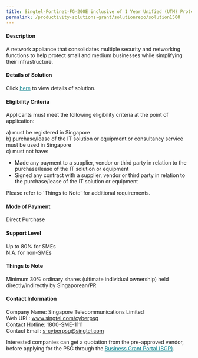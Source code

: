 ```yaml
---
title: Singtel-Fortinet-FG-200E inclusive of 1 Year Unified (UTM) Protection
permalink: /productivity-solutions-grant/solutionrepo/solution1500
---
```


#### Description

A network appliance that consolidates multiple security and networking functions to help protect small and medium businesses while simplifying their infrastructure. 

#### Details of Solution

Click <a href='https://govassist.gobusiness.gov.sg/images/psg/Desensitised_Singtel_Fortigate_UTM_Annex_3_CR_2_wef_29_October_2020_Part_4.pdf' style='color:#037e8a'>here</a> to view details of solution.

#### Eligibility Criteria

Applicants must meet the following eligibility criteria at the point of application:

a) must be registered in Singapore <br>
b) purchase/lease of the IT solution or equipment or consultancy service must be used in Singapore <br>
c) must not have:
- Made any payment to a supplier, vendor or third party in relation to the purchase/lease of the IT solution or equipment
- Signed any contract with a supplier, vendor or third party in relation to the purchase/lease of the IT solution or equipment

Please refer to 'Things to Note' for additional requirements.

#### Mode of Payment
Direct Purchase

#### Support Level
Up to 80% for SMEs <br>
N.A. for non-SMEs

#### Things to Note
Minimum 30% ordinary shares (ultimate individual ownership) held directly/indirectly by Singaporean/PR

#### Contact Information
Company Name: Singapore Telecommunications Limited<br>Web URL: www.singtel.com/cyberpsg<br>Contact Hotline: 1800-SME-1111<br>Contact Email: s-cyberpsg@singtel.com

Interested companies can get a quotation from the pre-approved vendor, before applying for the PSG through the <a target='_blank' style='color:#037e8a' href='https://www.businessgrants.gov.sg/'>Business Grant Portal (BGP)</a>.
